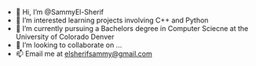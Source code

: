 - 👋 Hi, I’m @SammyEl-Sherif
- 👀 I’m interested learning projects involving C++ and Python
- 🌱 I’m currently pursuing a Bachelors degree in Computer Sciecne at the University of Colorado Denver
- 💞️ I’m looking to collaborate on ...
- 📫 Email me at elsherifsammy@gmail.com

<!---
SammyEl-Sherif/SammyEl-Sherif is a ✨ special ✨ repository because its `README.md` (this file) appears on your GitHub profile.
You can click the Preview link to take a look at your changes.
--->
